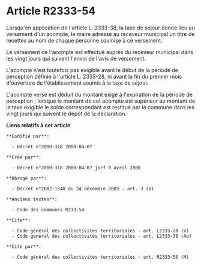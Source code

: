 # Article R2333-54

Lorsqu'en application de l'article L. 2333-38, la taxe de séjour donne lieu au versement d'un acompte, le maire adresse au
receveur municipal un titre de recettes au nom de chaque personne soumise à ce versement.

Le versement de l'acompte est effectué auprès du receveur municipal dans les vingt jours qui suivent l'envoi de l'avis de
versement.

L'acompte n'est toutefois pas exigible avant le début de la période de perception définie à l'article L. 2333-28, ni avant la
fin du premier mois d'ouverture de l'établissement soumis à la taxe de séjour.

L'acompte versé est déduit du montant exigé à l'expiration de la période de perception ; lorsque le montant de cet acompte
est supérieur au montant de la taxe exigible le solde correspondant est restitué par la commune dans les vingt jours qui
suivent le dépôt de la déclaration.

**Liens relatifs à cet article**

	**Codifié par**:

	  - Décret n°2000-318 2000-04-07

	**Créé par**:

	  - Décret n°2000-318 2000-04-07 jorf 9 avril 2000

	**Abrogé par**:

	  - Décret n°2002-1548 du 24 décembre 2002 - art. 3 (V)

	**Anciens textes**:

	  - Code des communes R233-54

	**Cite**:

	  - Code général des collectivités territoriales - art. L2333-28 (V)
	  - Code général des collectivités territoriales - art. L2333-38 (Ab)

	**Cité par**:

	  - Code général des collectivités territoriales - art. R2333-56 (M)
